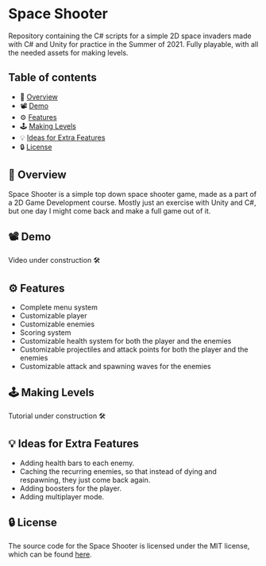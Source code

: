 # Space Shooter
Repository containing the C# scripts for a simple 2D space invaders made with C# and Unity for practice in the Summer of 2021. Fully playable, with all the needed assets for making levels. 

## Table of contents
- 🚀 [Overview](https://github.com/Ghazalmir/space-shooter#-overview)
- 📽 [Demo](https://github.com/Ghazalmir/space-shooter#-demo)
- ⚙️ [Features](https://github.com/Ghazalmir/space-shooter#%EF%B8%8F-features)
- 🕹 [Making Levels](https://github.com/Ghazalmir/space-shooter#-making-levels)
- 💡 [Ideas for Extra Features](https://github.com/Ghazalmir/space-shooter#-ideas-for-extra-features)
- 🔒 [License](https://github.com/Ghazalmir/space-shooter#-license)

## 🚀 Overview
Space Shooter is a simple top down space shooter game, made as a part of a 2D Game Development course. Mostly just an exercise with Unity and C#, but one day I might come back and make a full game out of it. 

## 📽 Demo
Video under construction 🛠

## ⚙️ Features
- Complete menu system
- Customizable player
- Customizable enemies
- Scoring system
- Customizable health system for both the player and the enemies
- Customizable projectiles and attack points for both the player and the enemies
- Customizable attack and spawning waves for the enemies

## 🕹 Making Levels
Tutorial under construction 🛠

## 💡 Ideas for Extra Features
- Adding health bars to each enemy.
- Caching the recurring enemies, so that instead of dying and respawning, they just come back again.
- Adding boosters for the player.
- Adding multiplayer mode.

## 🔒 License
The source code for the Space Shooter is licensed under the MIT license, which can be found [here](https://github.com/Ghazalmir/space-shooter/blob/main/LICENSE).
